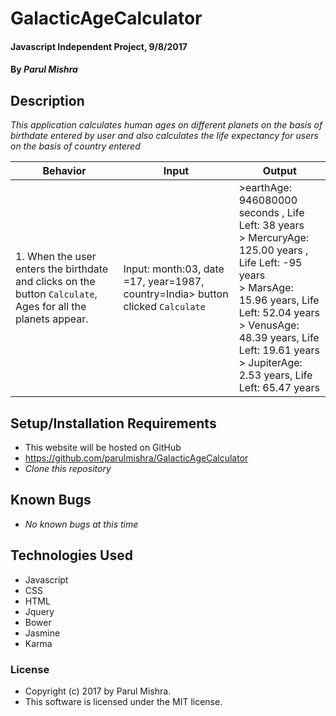 # GalacticAgeCalculator

#### Javascript Independent Project, 9/8/2017

#### By _Parul Mishra_

## Description

_This application calculates human ages on different planets on the basis of birthdate entered by user and also calculates the life expectancy for users on the basis of country entered_

| Behavior  | Input  | Output  |
|---|---|---|
|1.  When the user enters the birthdate and clicks on the  button `Calculate`, Ages for all the planets appear. | Input: month:03, date =17, year=1987, country=India> button clicked `Calculate` | >earthAge: 946080000 seconds , Life Left: 38 years  <br> > MercuryAge: 125.00 years , Life Left: -95 years <br> > MarsAge: 15.96 years, Life Left: 52.04 years <br>> VenusAge: 48.39 years, Life Left: 19.61 years <br>> JupiterAge: 2.53 years, Life Left: 65.47 years

## Setup/Installation Requirements

* This website will be hosted on GitHub
* https://github.com/parulmishra/GalacticAgeCalculator
* _Clone this repository_

## Known Bugs

* _No known bugs at this time_

## Technologies Used

* Javascript
* CSS
* HTML
* Jquery
* Bower
* Jasmine
* Karma

### License

* Copyright (c) 2017 by Parul Mishra.
* This software is licensed under the MIT license.
